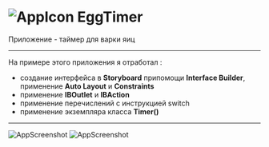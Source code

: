 # ![AppIcon](Assets.xcassets/EggTimerIcon.png) EggTimer
Приложение - таймер для варки яиц

---

На примере этого приложения я отработал :
- создание интерфейса в __Storyboard__ припомощи __Interface Builder__, применение __Auto Layout__ и __Constraints__
- применение __IBOutlet__ и __IBAction__
- применение перечислений с инструкцией switch
- применение экземпляра класса __Timer()__

---

![AppScreenshot](Assets.xcassets/EggTimerScreen1.png)
![AppScreenshot](Assets.xcassets/EggTimerScreen2.png)
